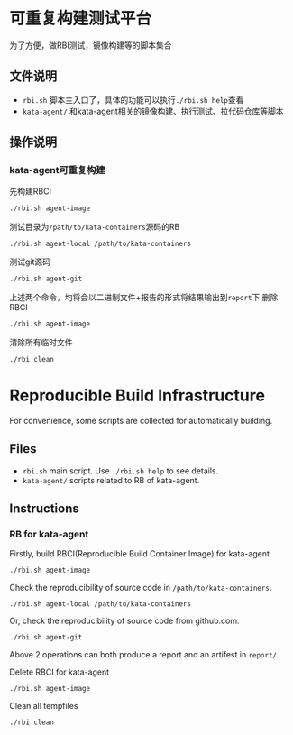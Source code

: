 # 可重复构建测试平台
为了方便，做RBI测试，镜像构建等的脚本集合
## 文件说明
*   `rbi.sh` 脚本主入口了，具体的功能可以执行`./rbi.sh help`查看
*   `kata-agent/` 和kata-agent相关的镜像构建、执行测试、拉代码仓库等脚本  

## 操作说明
### kata-agent可重复构建
先构建RBCI
```bash
./rbi.sh agent-image
```
测试目录为`/path/to/kata-containers`源码的RB
```
./rbi.sh agent-local /path/to/kata-containers
```
测试git源码
```bash
./rbi.sh agent-git
```
上述两个命令，均将会以二进制文件+报告的形式将结果输出到`report`下
删除RBCI
```bash
./rbi.sh agent-image
```
清除所有临时文件
```bash
./rbi clean
```


# Reproducible Build Infrastructure
For convenience, some scripts are collected for automatically building.
## Files
*   `rbi.sh` main script. Use `./rbi.sh help` to see details.
*   `kata-agent/` scripts related to RB of kata-agent.

## Instructions
### RB for kata-agent
Firstly, build RBCI(Reproducible Build Container Image) for kata-agent
```bash
./rbi.sh agent-image
```
Check the reproducibility of source code in `/path/to/kata-containers`.
```
./rbi.sh agent-local /path/to/kata-containers
```
Or, check the reproducibility of source code from github.com.
```bash
./rbi.sh agent-git
```
Above 2 operations can both produce a report and an artifest in `report/`.

Delete RBCI for kata-agent
```bash
./rbi.sh agent-image
```

Clean all tempfiles
```bash
./rbi clean
```